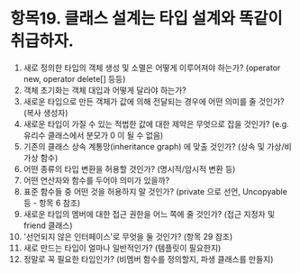 항목19. 클래스 설계는 타입 설계와 똑같이 취급하자.
========================================
1. 새로 정의한 타입의 객체 생성 및 소멸은 어떻게 이루어져야 하는가? (operator new, operator delete[] 등등)
2. 객체 초기화는 객체 대입과 어떻게 달라야 하는가?
3. 새로운 타입으로 만든 객체가 값에 의해 전달되는 경우에 어떤 의미를 줄 것인가? (복사 생성자)
4. 새로운 타입이 가질 수 있는 적법한 값에 대한 제약은 무엇으로 잡을 것인가? (e.g. 유리수 클래스에서 분모가 0 이 될 수 없음)
5. 기존의 클래스 상속 계통망(inheritance graph) 에 맞출 것인가? (상속 및 가상/비가상 함수)
6. 어떤 종류의 타입 변환을 허용할 것인가? (명시적/암시적 변환 등)
7. 어떤 연산자와 함수를 두어야 의미가 있을까?
8. 표준 함수들 중 어떤 것을 허용하지 말 것인가? (private 으로 선언, Uncopyable 등 - 항목 6 참조)
9. 새로운 타입의 멤버에 대한 접근 권한을 어느 쪽에 줄 것인가? (접근 지정자 및 friend 클래스)
10. '선언되지 않은 인터페이스'로 무엇을 둘 것인가? (항목 29 참조)
11. 새로 만드는 타입이 얼마나 일반적인가? (템플릿이 필요한지)
12. 정말로 꼭 필요한 타입인가? (비멤버 함수를 정의할지, 파생 클래스를 만들지)
